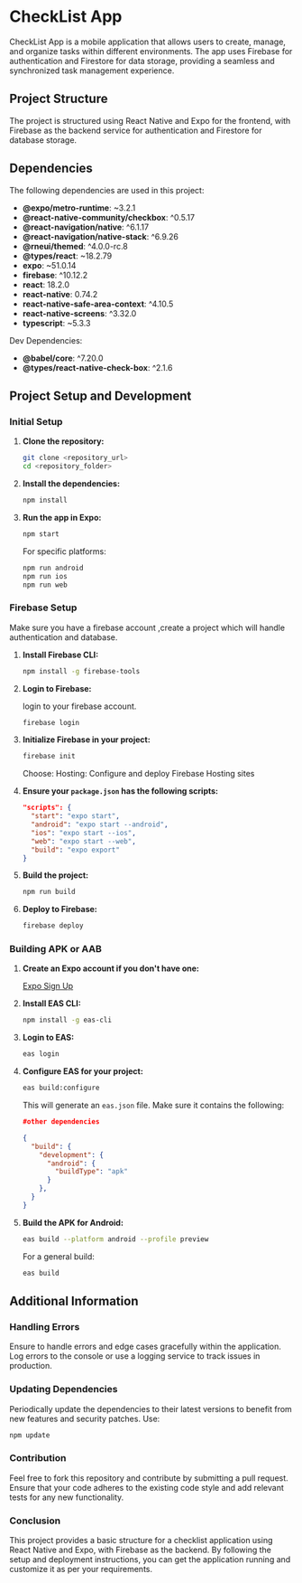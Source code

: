 # CheckList App

CheckList App is a mobile application that allows users to create, manage, and organize tasks within different environments. The app uses Firebase for authentication and Firestore for data storage, providing a seamless and synchronized task management experience.

## Project Structure

The project is structured using React Native and Expo for the frontend, with Firebase as the backend service for authentication and Firestore for database storage.

## Dependencies

The following dependencies are used in this project:

- **@expo/metro-runtime**: ~3.2.1
- **@react-native-community/checkbox**: ^0.5.17
- **@react-navigation/native**: ^6.1.17
- **@react-navigation/native-stack**: ^6.9.26
- **@rneui/themed**: ^4.0.0-rc.8
- **@types/react**: ~18.2.79
- **expo**: ~51.0.14
- **firebase**: ^10.12.2
- **react**: 18.2.0
- **react-native**: 0.74.2
- **react-native-safe-area-context**: ^4.10.5
- **react-native-screens**: ^3.32.0
- **typescript**: ~5.3.3

Dev Dependencies:

- **@babel/core**: ^7.20.0
- **@types/react-native-check-box**: ^2.1.6

## Project Setup and Development

### Initial Setup

1. **Clone the repository:**

    ```bash
    git clone <repository_url>
    cd <repository_folder>
    ```

2. **Install the dependencies:**

    ```bash
    npm install
    ```

3. **Run the app in Expo:**

    ```bash
    npm start
    ```

    For specific platforms:
    
    ```bash
    npm run android
    npm run ios
    npm run web
    ```

### Firebase Setup
  Make sure you have a firebase account ,create a project which will handle authentication and database.

1. **Install Firebase CLI:**

    ```bash
    npm install -g firebase-tools
    ```

2. **Login to Firebase:**

   login to your firebase account.
    ```bash
    firebase login
    ```

4. **Initialize Firebase in your project:**

    ```bash
    firebase init
    ```

    Choose: Hosting: Configure and deploy Firebase Hosting sites

5. **Ensure your `package.json` has the following scripts:**

    ```json
    "scripts": { 
      "start": "expo start", 
      "android": "expo start --android", 
      "ios": "expo start --ios", 
      "web": "expo start --web", 
      "build": "expo export"
    }
    ```

6. **Build the project:**

    ```bash
    npm run build
    ```

7. **Deploy to Firebase:**

    ```bash
    firebase deploy
    ```

### Building APK or AAB

1. **Create an Expo account if you don't have one:**

    [Expo Sign Up](https://expo.dev/signup)

2. **Install EAS CLI:**

    ```bash
    npm install -g eas-cli
    ```

3. **Login to EAS:**

    ```bash
    eas login
    ```

4. **Configure EAS for your project:**

    ```bash
    eas build:configure
    ```

    This will generate an `eas.json` file. Make sure it contains the following:

    ```json
    #other dependencies
    
    {
      "build": {
        "development": {
          "android": {
            "buildType": "apk"
          }
        },
      }
    }
    ```

5. **Build the APK for Android:**

    ```bash
    eas build --platform android --profile preview
    ```

    For a general build:

    ```bash
    eas build
    ```


## Additional Information

### Handling Errors

Ensure to handle errors and edge cases gracefully within the application. Log errors to the console or use a logging service to track issues in production.

### Updating Dependencies

Periodically update the dependencies to their latest versions to benefit from new features and security patches. Use:

```bash
npm update
```
### Contribution
Feel free to fork this repository and contribute by submitting a pull request. Ensure that your code adheres to the existing code style and add relevant tests for any new functionality.

### Conclusion
This project provides a basic structure for a checklist application using React Native and Expo, with Firebase as the backend. By following the setup and deployment instructions, you can get the application running and customize it as per your requirements.
